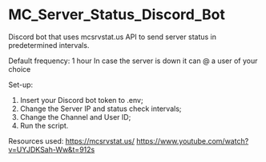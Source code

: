# MC_Server_Status_Discord_Bot
Discord bot that uses mcsrvstat.us API to send server status in predetermined intervals.

Default frequency: 1 hour
In case the server is down it can @ a user of your choice

Set-up:
1. Insert your Discord bot token to .env;
2. Change the Server IP and status check intervals;
3. Change the Channel and User ID;
4. Run the script.

Resources used:
https://mcsrvstat.us/
https://www.youtube.com/watch?v=UYJDKSah-Ww&t=912s
